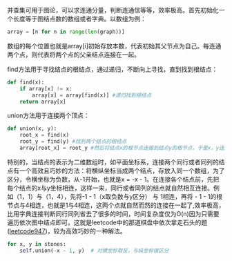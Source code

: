并查集可用于图论，可以求连通分量，判断连通信等等，效率极高。首先初始化一个长度等于图结点数的数组或者字典。以数组为例：
````python
array = [n for n in range(len(graph))]
````
数组的每个位置也就是array[i]初始存放本数，代表初始其父节点为自己。每连通两个点，则代表将两个点的父亲结点连接在一起。

find方法用于寻找结点的根结点，通过递归，不断向上寻找，直到找到根结点：
````python
def find(x):
    if array[x] != x:
        array[x] = array[find(x)] #递归找到根结点
    return array[x]
````
union方法用于连接两个顶点：
````python
def union(x, y):
    root_x = find(x)
    root_y = find(y) #找到两个结点的根结点
    array[root_x] = root_y #然后将结点x的根节点连接到结点y的根节点，于是x，y连通
````
特别的，当结点的表示为二维数组时，如平面坐标系，连接两个同行或者同列的结点有一个高效且巧妙的方法：将横纵坐标当成两个结点，存放入同一个数组，为了区分，令横坐标为负数，从-1开始，也就是x = -x - 1。在连接各个结点前，先把每个结点的x与y坐标相连，这样一来，同行或者同列的结点就自然相互连接。例如（1，1）与（1，4），先将-1 - 1（x取负数与y区分） 与 1相连，再将 - 1 - 1的根节点与4相连，也就是1与4相连，这两个点就自然而然的连接在一起了,效率极高，比用字典连接判断同行同列省去了很多的时间，时间复杂度仅为O(n)因为只需要遍历依次图中结点即可。这就是leetcode中的那道棋盘中依次拿走石头的题([leetcode947](https://leetcode-cn.com/problems/most-stones-removed-with-same-row-or-column/))，较为高效巧妙的一种解法。
````python
for x, y in stones:
    self.union(-x - 1, y)  # 对横坐标取反，与纵坐标做区分
````
